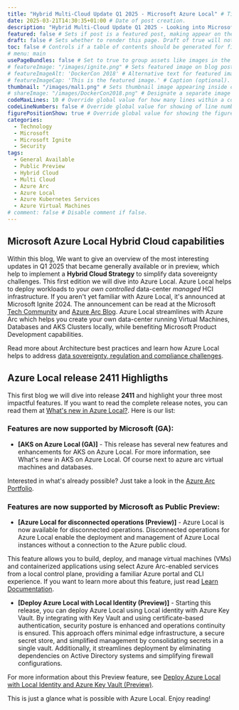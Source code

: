 ```yaml
---
title: "Hybrid Multi-Cloud Update Q1 2025 - Microsoft Azure Local" # Title of the blog post.
date: 2025-03-21T14:30:35+01:00 # Date of post creation.
description: "Hybrid Multi-Cloud Update Q1 2025 - Looking into Microsoft Azure Local release 2411" # Description used for search engine.
featured: false # Sets if post is a featured post, making appear on the home page side bar.
draft: false # Sets whether to render this page. Draft of true will not be rendered.
toc: false # Controls if a table of contents should be generated for first-level links automatically.
# menu: main
usePageBundles: false # Set to true to group assets like images in the same folder as this post.
# featureImage: "/images/ignite.png" # Sets featured image on blog post.
# featureImageAlt: 'DockerCon 2018' # Alternative text for featured image.
# featureImageCap: 'This is the featured image.' # Caption (optional).
thumbnail: "/images/mal1.png" # Sets thumbnail image appearing inside card on homepage.
# shareImage: "/images/DockerCon2018.png" # Designate a separate image for social media sharing.
codeMaxLines: 10 # Override global value for how many lines within a code block before auto-collapsing.
codeLineNumbers: false # Override global value for showing of line numbers within code block.
figurePositionShow: true # Override global value for showing the figure label.
categories:
  - Technology
  - Microsoft
  - Microsoft Ignite
  - Security
tags:
  - General Available
  - Public Preview
  - Hybrid Cloud
  - Multi Cloud
  - Azure Arc
  - Azure Local
  - Azure Kubernetes Services
  - Azure Virtual Machines
# comment: false # Disable comment if false.
---
```


## Microsoft Azure Local Hybrid Cloud capabilities

Within this blog, We want to give an overview of the most interesting updates in Q1 2025 that became generally available or in preview, which help to implement a **Hybrid Cloud Strategy** to simplify data sovereignty challenges. This first edition we will dive into Azure Local. Azure Local helps to deploy workloads to your *own* *controlled* data-center *managed* HCI infrastructure. If you aren't yet familiar with Azure Local, it's announced at Microsoft Ignite 2024. The announcement can be read at the Microsoft <a href="https://techcommunity.microsoft.com/blog/azurearcblog/introducing-azure-local-cloud-infrastructure-for-distributed-locations-enabled-b/4296017">Tech Community</a> and <a href="https://techcommunity.microsoft.com/category/azure/blog/azurearcblog">Azure Arc Blog</a>. Azure Local streamlines with Azure Arc which helps you create your own data-center running Virtual Machines, Databases and AKS Clusters locally, while benefiting Microsoft Product Development capabilities.

Read more about Architecture best practices and learn how Azure Local helps to address <a href="https://learn.microsoft.com/en-us/azure/well-architected/service-guides/azure-local">data sovereignty, regulation and compliance challenges</a>.

## Azure Local release 2411 Highligths

This first blog we will dive into release **2411** and highlight your three most impactful features. If you want to read the complete release notes, you can read them at <a href="https://learn.microsoft.com/en-us/azure/azure-local/whats-new?view=azloc-2411">What's new in Azure Local?</a>. Here is our list:

### Features are now supported by Microsoft (GA):

- **[AKS on Azure Local (GA)]** - This release has several new features and enhancements for AKS on Azure Local. For more information, see What's new in AKS on Azure Local. Of course next to azure arc virtual machines and databases.

Interested in what's already possible? Just take a look in the <a href="https://learn.microsoft.com/en-us/azure/azure-arc/">Azure Arc Portfolio</a>.

### Features are now supported by Microsoft as Public Preview:

- **[Azure Local for disconnected operations (Preview)]** - Azure Local is now available for disconnected operations. Disconnected operations for Azure Local enable the deployment and management of Azure Local instances without a connection to the Azure public cloud.

This feature allows you to build, deploy, and manage virtual machines (VMs) and containerized applications using select Azure Arc-enabled services from a local control plane, providing a familiar Azure portal and CLI experience. If you want to learn more about this feature, just read <a href="https://learn.microsoft.com/en-us/azure/azure-local/manage/disconnected-operations-overview?view=azloc-2411">Learn Documentation</a>.
- **[Deploy Azure Local with Local Identity (Preview)]** - Starting this release, you can deploy Azure Local using Local identity with Azure Key Vault. By integrating with Key Vault and using certificate-based authentication, security posture is enhanced and operations continuity is ensured. This approach offers minimal edge infrastructure, a secure secret store, and simplified management by consolidating secrets in a single vault. Additionally, it streamlines deployment by eliminating dependencies on Active Directory systems and simplifying firewall configurations.

For more information about this Preview feature, see <a href="https://learn.microsoft.com/en-us/azure/azure-local/deploy/deployment-local-identity-with-key-vault?view=azloc-2411">Deploy Azure Local with Local Identity and Azure Key Vault (Preview)</a>.


This is just a glance what is possible with Azure Local. Enjoy reading!